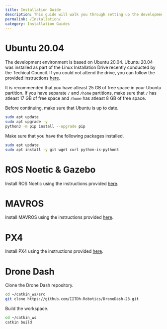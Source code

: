 ```yaml
---
title: Installation Guide
description: This guide will walk you through setting up the development environment for Drone Dash.
permalink: /Installation/
category: Installation Guides
---
```


# Ubuntu 20.04
The development environment is based on Ubuntu 20.04. Ubuntu 20.04 was installed as part of the Linux Installation Drive recently conducted by the Techical Council. If you could not attend the drive, you can follow the provided instructions [here](https://docs.google.com/presentation/d/1V-vmox13ZVTD80zHWISHAr5jIA98rXx4nFpERsKTPJI/edit?usp=sharing).

It is recommended that you have atleast 25 GB of free space in your Ubuntu partition. If you have separate `/` and `/home` partitions, make sure that `/` has atleast 17 GB of free space and `/home` has atleast 8 GB of free space.

Before continuing, make sure that Ubuntu is up to date.
```bash
sudo apt update
sudo apt upgrade -y
python3 -m pip install --upgrade pip
```

Make sure that you have the following packages installed.
```bash
sudo apt update
sudo apt install -y git wget curl python-is-python3
```

# ROS Noetic & Gazebo
Install ROS Noetic using the instructions provided [here](./ROS.md).

# MAVROS
Install MAVROS using the instructions provided [here](./MAVROS.md).

# PX4
Install PX4 using the instructions provided [here](./PX4.md).

# Drone Dash
Clone the Drone Dash repository.
```bash
cd ~/catkin_ws/src
git clone https://github.com/IITDh-Robotics/DroneDash-23.git
```

Build the workspace.
```bash
cd ~/catkin_ws
catkin build
```